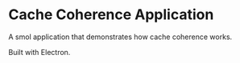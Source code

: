 # Cache Coherence Application
A smol application that demonstrates how cache coherence works.

Built with Electron. 
